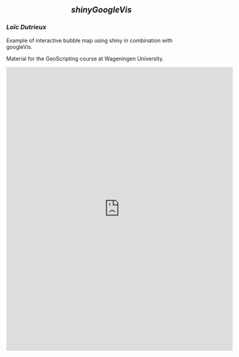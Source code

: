 <h2><i><center>shinyGoogleVis</center></i></h2>

### *Loïc Dutrieux*

Example of interactive bubble map using shiny in combination with googleVis.

Material for the GeoScripting course at Wageningen University.

<center>
<iframe src="http://loicd.shinyapps.io/shinyGoogleVis" width="600" height="750" frameborder="0">Loading</iframe>
</center>